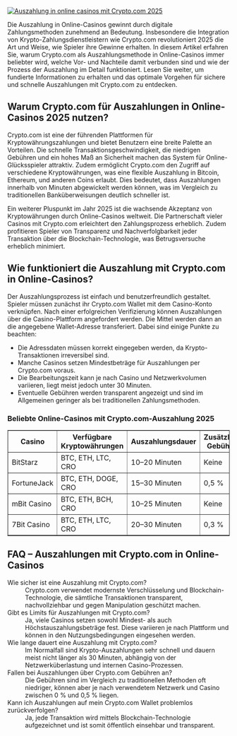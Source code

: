 [![Auszahlung in online casinos mit Crypto.com 2025](https://123-caf.pages.dev/gitsignup.png)](https://vrmoo.ru/Bt82HjjY)

<p>Die Auszahlung in Online-Casinos gewinnt durch digitale Zahlungsmethoden zunehmend an Bedeutung. Insbesondere die Integration von Krypto-Zahlungsdienstleistern wie Crypto.com revolutioniert 2025 die Art und Weise, wie Spieler ihre Gewinne erhalten. In diesem Artikel erfahren Sie, warum Crypto.com als Auszahlungsmethode in Online-Casinos immer beliebter wird, welche Vor- und Nachteile damit verbunden sind und wie der Prozess der Auszahlung im Detail funktioniert. Lesen Sie weiter, um fundierte Informationen zu erhalten und das optimale Vorgehen für sichere und schnelle Auszahlungen mit Crypto.com zu entdecken.</p>  <h2>Warum Crypto.com für Auszahlungen in Online-Casinos 2025 nutzen?</h2> <p>Crypto.com ist eine der führenden Plattformen für Kryptowährungszahlungen und bietet Benutzern eine breite Palette an Vorteilen. Die schnelle Transaktionsgeschwindigkeit, die niedrigen Gebühren und ein hohes Maß an Sicherheit machen das System für Online-Glücksspieler attraktiv. Zudem ermöglicht Crypto.com den Zugriff auf verschiedene Kryptowährungen, was eine flexible Auszahlung in Bitcoin, Ethereum, und anderen Coins erlaubt. Dies bedeutet, dass Auszahlungen innerhalb von Minuten abgewickelt werden können, was im Vergleich zu traditionellen Banküberweisungen deutlich schneller ist.</p>  <p>Ein weiterer Pluspunkt im Jahr 2025 ist die wachsende Akzeptanz von Kryptowährungen durch Online-Casinos weltweit. Die Partnerschaft vieler Casinos mit Crypto.com erleichtert den Zahlungsprozess erheblich. Zudem profitieren Spieler von Transparenz und Nachverfolgbarkeit jeder Transaktion über die Blockchain-Technologie, was Betrugsversuche erheblich minimiert.</p>  <h2>Wie funktioniert die Auszahlung mit Crypto.com in Online-Casinos?</h2> <p>Der Auszahlungsprozess ist einfach und benutzerfreundlich gestaltet. Spieler müssen zunächst ihr Crypto.com Wallet mit dem Casino-Konto verknüpfen. Nach einer erfolgreichen Verifizierung können Auszahlungen über die Casino-Plattform angefordert werden. Die Mittel werden dann an die angegebene Wallet-Adresse transferiert. Dabei sind einige Punkte zu beachten:</p>  <ul>   <li>Die Adressdaten müssen korrekt eingegeben werden, da Krypto-Transaktionen irreversibel sind.</li>   <li>Manche Casinos setzen Mindestbeträge für Auszahlungen per Crypto.com voraus.</li>   <li>Die Bearbeitungszeit kann je nach Casino und Netzwerkvolumen variieren, liegt meist jedoch unter 30 Minuten.</li>   <li>Eventuelle Gebühren werden transparent angezeigt und sind im Allgemeinen geringer als bei traditionellen Zahlungsmethoden.</li> </ul>  <h3>Beliebte Online-Casinos mit Crypto.com-Auszahlung 2025</h3> <table border="1" cellpadding="8" cellspacing="0">   <thead>     <tr>       <th>Casino</th>       <th>Verfügbare Kryptowährungen</th>       <th>Auszahlungsdauer</th>       <th>Zusätzliche Gebühren</th>     </tr>   </thead>   <tbody>     <tr>       <td>BitStarz</td>       <td>BTC, ETH, LTC, CRO</td>       <td>10–20 Minuten</td>       <td>Keine</td>     </tr>     <tr>       <td>FortuneJack</td>       <td>BTC, ETH, DOGE, CRO</td>       <td>15–30 Minuten</td>       <td>0,5 %</td>     </tr>     <tr>       <td>mBit Casino</td>       <td>BTC, ETH, BCH, CRO</td>       <td>10–25 Minuten</td>       <td>Keine</td>     </tr>     <tr>       <td>7Bit Casino</td>       <td>BTC, ETH, LTC, CRO</td>       <td>20–30 Minuten</td>       <td>0,3 %</td>     </tr>   </tbody> </table>  <h2>FAQ – Auszahlungen mit Crypto.com in Online-Casinos</h2> <dl>   <dt>Wie sicher ist eine Auszahlung mit Crypto.com?</dt>   <dd>Crypto.com verwendet modernste Verschlüsselung und Blockchain-Technologie, die sämtliche Transaktionen transparent, nachvollziehbar und gegen Manipulation geschützt machen.</dd>    <dt>Gibt es Limits für Auszahlungen mit Crypto.com?</dt>   <dd>Ja, viele Casinos setzen sowohl Mindest- als auch Höchstauszahlungsbeträge fest. Diese variieren je nach Plattform und können in den Nutzungsbedingungen eingesehen werden.</dd>    <dt>Wie lange dauert eine Auszahlung mit Crypto.com?</dt>   <dd>Im Normalfall sind Krypto-Auszahlungen sehr schnell und dauern meist nicht länger als 30 Minuten, abhängig von der Netzwerküberlastung und internen Casino-Prozessen.</dd>    <dt>Fallen bei Auszahlungen über Crypto.com Gebühren an?</dt>   <dd>Die Gebühren sind im Vergleich zu traditionellen Methoden oft niedriger, können aber je nach verwendetem Netzwerk und Casino zwischen 0 % und 0,5 % liegen.</dd>    <dt>Kann ich Auszahlungen auf mein Crypto.com Wallet problemlos zurückverfolgen?</dt>   <dd>Ja, jede Transaktion wird mittels Blockchain-Technologie aufgezeichnet und ist somit öffentlich einsehbar und transparent.</dd> </dl>